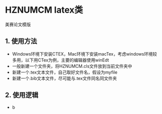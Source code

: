 # HZNUMCM latex类
美赛论文模版

## 1. 使用方法
- Windows环境下安装CTEX，Mac环境下安装macTex，考虑windows环境较多用，以下用CTex为例，主要的编辑器使用winEdt
- 一般新建一个文件夹，将HZNUMCM.cls文件放到当前文件夹中
- 新建一个.tex文本文件，自己取好文件名，假设为myfile
- 新建一个.bib文本文件，尽可能与.tex文件同名同文件夹

## 2. 使用逻辑
- b
